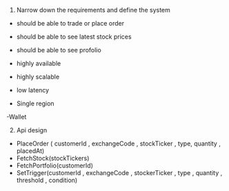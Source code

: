 1. Narrow down the requirements and define the system

- should be able to trade or place order
- should be able to see latest stock prices
- should be able to see profolio

- highly available 
- highly scalable
- low latency
- Single region

-Wallet


2. Api design
- PlaceOrder ( customerId , exchangeCode , stockTicker , type, quantity , placedAt)
- FetchStock(stockTickers)
- FetchPortfolio(customerId)
- SetTrigger(customerId , exchangeCode , stockerTicker , type , quantity , threshold , condition)

